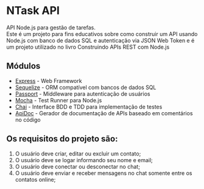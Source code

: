 # NTask API

API Node.js para gestão de tarefas.  
Este é um projeto para fins educativos sobre como construir um API usando Node.js com banco de dados SQL e autenticação via JSON Web Token e é um projeto utilizado no livro Construindo APIs REST com Node.js

## Módulos

* [Express](https://expressjs.com/) - Web Framework
* [Sequelize](https://sequelizejs.com) - ORM compatível com bancos de dados SQL
* [Passport](https://passportjs.org) - Middleware para autenticação de usuários
* [Mocha](https://mochajs.org) - Test Runner para Node.js
* [Chai](https://chaijs.com) - Interface BDD e TDD para implementação de testes
* [ApiDoc](https://apidocjs.com) - Gerador de documentação de APIs baseado em comentários no código

## Os requisitos do projeto são:

1. O usuário deve criar, editar ou excluir um contato;
1. O usuário deve se logar informando seu nome e email;
1. O usuário deve conectar ou desconectar no chat;
1. O usuário deve enviar e receber mensagens no chat somente entre os contatos online;
